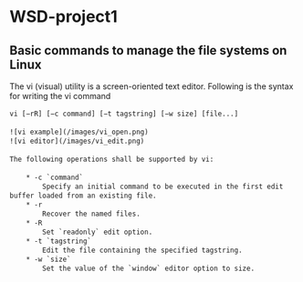 # WSD-project1

## Basic commands to manage the file systems on Linux

The vi (visual) utility is a screen-oriented text editor. Following is the syntax for writing the vi command

    vi [−rR] [−c command] [−t tagstring] [−w size] [file...]

    ![vi example](/images/vi_open.png)
    ![vi editor](/images/vi_edit.png)
    
    The following operations shall be supported by vi:

        * -c `command`
            Specify an initial command to be executed in the first edit buffer loaded from an existing file.
        * -r
            Recover the named files.
        * -R
            Set `readonly` edit option.
        * -t `tagstring`
            Edit the file containing the specified tagstring.
        * -w `size` 
            Set the value of the `window` editor option to size.
